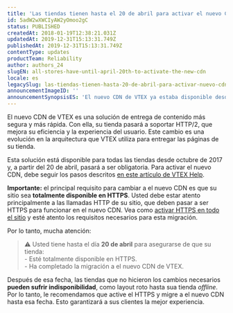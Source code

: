 ```yaml
---
title: 'Las tiendas tienen hasta el 20 de abril para activar el nuevo CDN'
id: 5adW2wXWCIyAW2yOmoo2gC
status: PUBLISHED
createdAt: 2018-01-19T12:38:21.031Z
updatedAt: 2019-12-31T15:13:31.749Z
publishedAt: 2019-12-31T15:13:31.749Z
contentType: updates
productTeam: Reliability
author: authors_24
slugEN: all-stores-have-until-april-20th-to-activate-the-new-cdn
locale: es
legacySlug: las-tiendas-tienen-hasta-20-de-abril-para-activar-nuevo-cdn
announcementImageID: ''
announcementSynopsisES: 'El nuevo CDN de VTEX ya estaba disponible desde octubre de 2017, trayendo más seguridad y mejor desempeño.'
---
```


El nuevo CDN de VTEX es una solución de entrega de contenido más segura y más rápida. Con ella, su tienda pasará a soportar HTTP/2, que mejora su eficiencia y la experiencia del usuario. Este cambio es una evolución en la arquitectura que VTEX utiliza para entregar las páginas de su tienda.

Esta solución está disponible para todas las tiendas desde octubre de 2017 y, a partir del 20 de abril, pasará a ser obligatoria. Para activar el nuevo CDN, debe seguir los pasos descritos [en este artículo de VTEX Help](/es/tutorial/activar-nueva-cdn-de-vtex).

__Importante:__ el principal requisito para cambiar a el nuevo CDN es que su sitio sea __totalmente disponible en HTTPS__. Usted debe estar atento principalmente a las llamadas HTTP de su sitio, que deben pasar a ser HTTPS para funcionar en el nuevo CDN. Vea como [activar HTTPS en todo el sitio](/es/tutorial/activar-https-en-todo-el-sitio) y esté atento  los requisitos necesarios para esta migración.

Por lo tanto, mucha atención:
> ⚠️ Usted tiene hasta el día **20 de abril** para asegurarse de que su tienda:<br> - Esté totalmente disponible en HTTPS.<br> - Ha completado la migración a el nuevo CDN de VTEX.

Después de esa fecha, las tiendas que no hicieron los cambios necesarios __pueden sufrir indisponibilidad__, como layout roto hasta sua tienda *offline*. Por lo tanto, le recomendamos que active el HTTPS y migre a el nuevo CDN hasta esa fecha. Esto garantizará a sus clientes la mejor experiencia.
